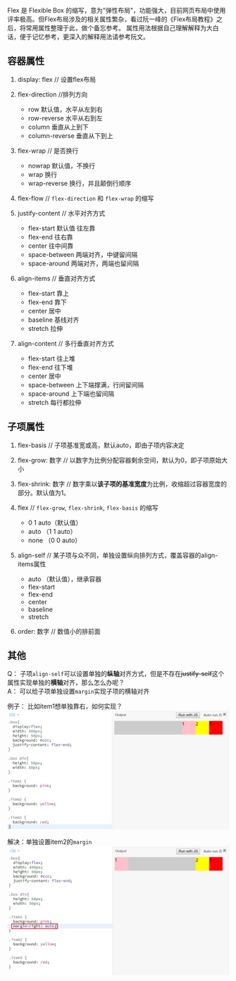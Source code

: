 

Flex 是 Flexible Box 的缩写，意为"弹性布局"，功能强大，目前网页布局中使用评率极高。但Flex布局涉及的相关属性繁杂，看过阮一峰的《Flex布局教程》之后，将常用属性整理于此，做个备忘参考。
属性用法根据自己理解解释为大白话，便于记忆参考，更深入的解释用法请参考阮文。

## 容器属性
1. display: flex  // 设置flex布局

2. flex-direction //排列方向
   + row 默认值，水平从左到右
   + row-reverse 水平从右到左
   + column 垂直从上到下
   + column-reverse 垂直从下到上

3. flex-wrap // 是否换行
   + nowrap 默认值，不换行
   + wrap 换行
   + wrap-reverse 换行，并且颠倒行顺序

4. flex-flow // `flex-direction` 和 `flex-wrap` 的缩写
  
5. justify-content // 水平对齐方式
   + flex-start 默认值 往左靠
   + flex-end 往右靠
   + center 往中间靠
   + space-between 两端对齐，中键留间隔
   + space-around 两端对齐，两端也留间隔

6. align-items // 垂直对齐方式
   + flex-start 靠上
   + flex-end 靠下
   + center 居中
   + baseline 基线对齐
   + stretch 拉伸
  
7. align-content // 多行垂直对齐方式
   + flex-start 往上堆
   + flex-end 往下堆
   + center 居中
   + space-between 上下端撑满，行间留间隔
   + space-around  上下端也留间隔
   + stretch 每行都拉伸

## 子项属性
1. flex-basis // 子项基准宽或高，默认auto，即由子项内容决定

2. flex-grow: 数字 // 以数字为比例分配容器剩余空间，默认为0，即子项原始大小

3. flex-shrink: 数字 // 数字乘以**该子项的基准宽度**为比例，收缩超过容器宽度的部分。默认值为1。


4. flex // `flex-grow`, `flex-shrink`, `flex-basis` 的缩写
   + 0 1 auto（默认值）
   + auto （1 1 auto）
   + none （0 0 auto）

5. align-self // 某子项与众不同，单独设置纵向排列方式，覆盖容器的align-items属性
   + auto （默认值），继承容器
   + flex-start
   + flex-end
   + center
   + baseline
   + stretch

6. order: 数字 // 数值小的排前面
   
## 其他

Q： 子项`align-self`可以设置单独的**纵轴**对齐方式，但是不存在~~justify-self~~这个属性实现单独的**横轴**对齐，那么怎么办呢？  
A： 可以给子项单独设置`margin`实现子项的横轴对齐

例子： 比如item1想单独靠右，如何实现？
![before](./images/flex-justify-self.jpg)  

解决：单独设置item2的`margin`
![after](./images/flex-justify-self2.jpg)  